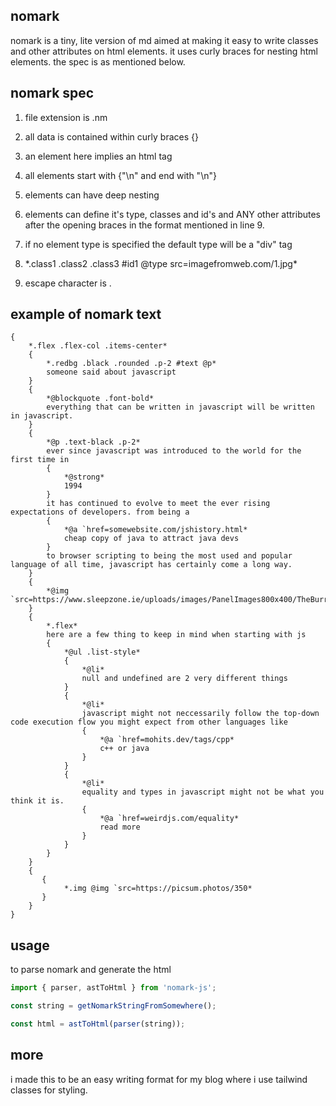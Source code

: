 ## nomark

nomark is a tiny, lite version of md aimed at making it easy to write classes and other attributes on html elements. it uses curly braces for nesting html elements. the spec is as mentioned below.

## nomark spec

1. file extension is .nm

2. all data is contained within curly braces {}

3. an element here implies an html tag

4. all elements start with {"\n" and end with "\n"}

5. elements can have deep nesting

6. elements can define it's type, classes and id's and ANY other attributes after the opening braces in the format mentioned in line 9.

7. if no element type is specified the default type will be a "div" tag

8. \*.class1 .class2 .class3 #id1 @type src=imagefromweb.com/1.jpg\*

9. escape character is \.

## example of nomark text

```
{
    *.flex .flex-col .items-center*
    {
        *.redbg .black .rounded .p-2 #text @p*
        someone said about javascript
    }
    {
        *@blockquote .font-bold*
        everything that can be written in javascript will be written in javascript.
    }
    {
        *@p .text-black .p-2*
        ever since javascript was introduced to the world for the first time in
        {
            *@strong*
            1994
        }
        it has continued to evolve to meet the ever rising expectations of developers. from being a
        {
            *@a `href=somewebsite.com/jshistory.html*
            cheap copy of java to attract java devs
        }
        to browser scripting to being the most used and popular language of all time, javascript has certainly come a long way.
    }
    {
        *@img `src=https://www.sleepzone.ie/uploads/images/PanelImages800x400/TheBurren/General/sleepzone_hostels_burren_800x400_14.jpg*
    }
    {
        *.flex*
        here are a few thing to keep in mind when starting with js
        {
            *@ul .list-style*
            {
                *@li*
                null and undefined are 2 very different things
            }
            {
                *@li*
                javascript might not neccessarily follow the top-down code execution flow you might expect from other languages like
                {
                    *@a `href=mohits.dev/tags/cpp*
                    c++ or java
                }
            }
            {
                *@li*
                equality and types in javascript might not be what you think it is.
                {
                    *@a `href=weirdjs.com/equality*
                    read more
                }
            }
        }
    }
    {
       {
            *.img @img `src=https://picsum.photos/350*
       }
    }
}
```

## usage

to parse nomark and generate the html

```js
import { parser, astToHtml } from 'nomark-js';

const string = getNomarkStringFromSomewhere();

const html = astToHtml(parser(string));
```

## more

i made this to be an easy writing format for my blog where i use tailwind classes for styling.
